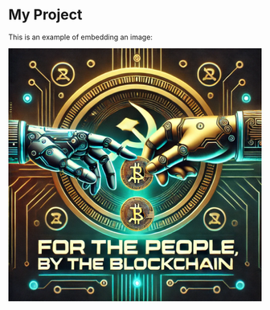 # My Project

This is an example of embedding an image:

![Example Image](design/ourcoin-airdrop-v1.webp)
